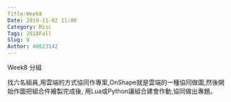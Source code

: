 ```yaml
---
Title:Week8
Date: 2018-11-02 11:00
Category: Misc
Tags: 2018Fall
Slug: 8
Author: 40623142
---
```


Week8 分組

<!-- PELICAN_END_SUMMARY -->


找六名組員,用雲端的方式協同作專案,OnShape就是雲端的一種協同做圖,然後開始作圖把組合件繪製完成後, 用Lua或Python讓組合建會作動,協同做出專題。